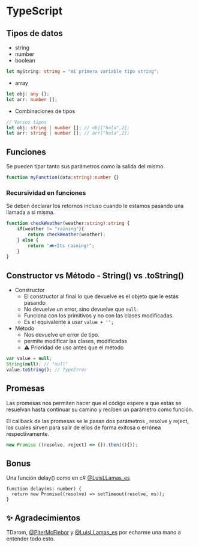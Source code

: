 # TypeScript

## Tipos de datos

* string
* number
* boolean

```ts
let myString: string = "mi primera variable tipo string";
```

* array

```ts
let obj: any {};
let arr: number [];
```

* Combinaciones de tipos

```ts
// Varios tipos
let obj: string | number []; // obj["hola",2];
let arr: string | number []; // arr["hola",2];
```

## Funciones

Se pueden tipar tanto sus parámetros como la salida del mismo.

```ts
function myFunction(data:string):number {}
```

### Recursividad en funciones

Se deben declarar los retornos incluso cuando le estamos pasando una llamada
a si misma.

```ts
function checkWeather(weather:string):string {
    if(weather != "raining"){
        return checkWeather(weather);
    } else {
        return "🌧☔Its raining!";
    }
}
```

## Constructor vs  Método - String() vs .toString()

* Constructor
  * El constructor al final lo que devuelve es el objeto que le estás pasando
  * No devuelve un error, sino devuelve que `null`.
  * Funciona con los primitivos y no con las clases modificadas.
  * Es el equivalente a usar `value + '';`
* Método
  * Nos devuelve un error de tipo.
  * permite modificar las clases, modificadas
  * ⚠ Prioridad de uso antes que el método

```ts
var value = null;
String(null); // "null"
value.toString(); // TypeError
```

## Promesas

Las promesas nos permiten hacer que el código espere a que estás se resuelvan hasta continuar
su camino y reciben un parámetro como función.

El callback de las promesas se le pasan dos parámetros , resolve y reject, los cuales sirven para salir de ellos de forma exitosa o errónea respectivamente.

```ts
new Promise ((resolve, reject) => {}).then((){});
```

## Bonus

Una función delay() como en c# [@LuisLLamas_es](https://github.com/luisllamasbinaburo)

```Ts
function delay(ms: number) {
  return new Promise((resolve) => setTimeout(resolve, ms));
}
```

## ✨ Agradecimientos

TDarom, [@PiterMcFlebor](https://github.com/pitermcflebor) y [@LuisLLamas_es](https://github.com/luisllamasbinaburo) por echarme una mano a entender todo esto.
